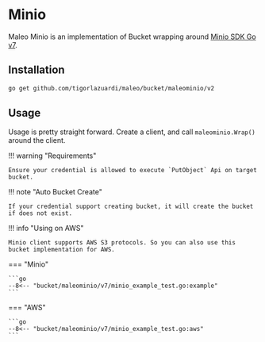 # Minio

Maleo Minio is an implementation of Bucket wrapping around
[Minio SDK Go v7](https://min.io/docs/minio/linux/developers/go/minio-go.html).

## Installation

```bash
go get github.com/tigorlazuardi/maleo/bucket/maleominio/v2
```

## Usage

Usage is pretty straight forward. Create a client, and call `maleominio.Wrap()` around the client.

!!! warning "Requirements"

    Ensure your credential is allowed to execute `PutObject` Api on target bucket.

!!! note "Auto Bucket Create"

    If your credential support creating bucket, it will create the bucket if does not exist.

!!! info "Using on AWS"

    Minio client supports AWS S3 protocols. So you can also use this bucket implementation for AWS.

=== "Minio"

    ```go
    --8<-- "bucket/maleominio/v7/minio_example_test.go:example"
    ```

=== "AWS"

    ```go
    --8<-- "bucket/maleominio/v7/minio_example_test.go:aws"
    ```
